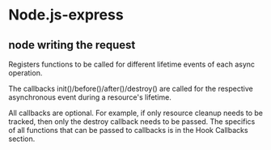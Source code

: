 # Node.js-express

## node writing the request 


Registers functions to be called for different lifetime events of each async operation.

The callbacks init()/before()/after()/destroy() are called for the respective asynchronous event during a resource's lifetime.

All callbacks are optional. For example, if only resource cleanup needs to be tracked, then only the destroy callback needs to be passed. The specifics of all functions that can be passed to callbacks is in the Hook Callbacks section.
